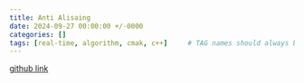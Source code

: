 ```yaml
---
title: Anti Alisaing
date: 2024-09-27 00:00:00 +/-0000
categories: []
tags: [real-time, algorithm, cmak, c++]     # TAG names should always be lowercase
---
```


[github link](https://github.com/MomentaryRainY/RTDenosier)
